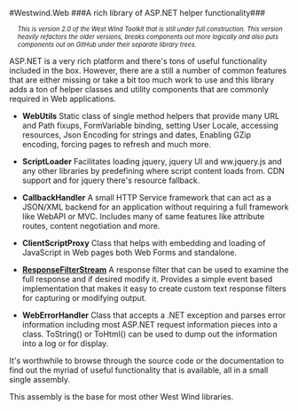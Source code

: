 #Westwind.Web
###A rich library of ASP.NET helper functionality###

<div style="font-size: 0.8em;margin-left: 15px;font-style: italic">
This is version 2.0 of the West Wind Toolkit that is still
under full construction.  This version heavily refactors
the older versions, breaks components out more logically
and also puts components out on GitHub under their
separate library trees.
</div>

ASP.NET is a very rich platform and there's tons of useful functionality included in the box.
However, there are a still a number of common features that are either missing or take a bit
too much work to use and this library adds a ton of helper classes and utility components
that are commonly required in Web applications.

* **WebUtils**
  Static class of single method helpers that provide many URL and Path fixups,
  FormVariable binding, setting User Locale, accessing resources,
  Json Encoding for strings and dates, Enabling GZip encoding, forcing
  pages to refresh and much more.

* **ScriptLoader**
  Facilitates loading jquery, jquery UI and ww.jquery.js and any other
  libraries by predefining where script content loads from. CDN support
  and for jquery there's resource fallback.

* **CallbackHandler**
A small HTTP Service framework that can act as a JSON/XML backend for 
an application without requiring a full framework like WebAPI or MVC.
Includes many of same features like attribute routes, content negotiation
and more.

* **ClientScriptProxy**
  Class that helps with embedding and loading of JavaScript in 
  Web pages both Web Forms and standalone.

* **[ResponseFilterStream](http://www.west-wind.com/weblog/posts/2009/Nov/13/Capturing-and-Transforming-ASPNET-Output-with-ResponseFilter)**
  A response filter that can be used to examine the full response and
  if desired modify it. Provides a simple event based implementation that
  makes it easy to create custom text response filters for capturing or
  modifying output.
  
* **WebErrorHandler**
  Class that accepts a .NET exception and parses error information including
  most ASP.NET request information pieces into a class. ToString() or ToHtml()
  can be used to dump out the information into a log or for display.



It's worthwhile to browse through the source code or the documentation
to find out the myriad of useful functionality that is available, all
in a small single assembly.

This assembly is the base for most other West Wind libraries.
